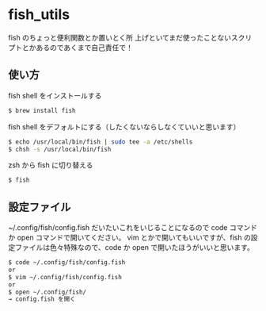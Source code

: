 # fish_utils
fish のちょっと便利関数とか置いとく所
上げといてまだ使ったことないスクリプトとかあるのであくまで自己責任で！

## 使い方
fish shell をインストールする
```sh
$ brew install fish
```

fish shell をデフォルトにする（したくないならしなくていいと思います）
```sh
$ echo /usr/local/bin/fish | sudo tee -a /etc/shells
$ chsh -s /usr/local/bin/fish
```

zsh から fish に切り替える
```sh
$ fish
```

## 設定ファイル
~/.config/fish/config.fish
だいたいこれをいじることになるので code コマンドか open コマンドで開いてください。
vim とかで開いてもいいですが、fish の設定ファイルは色々特殊なので、code か open で開いたほうがいいと思います。

```sh
$ code ~/.config/fish/config.fish
or
$ vim ~/.config/fish/config.fish
or
$ open ~/.config/fish/
→ config.fish を開く
```
